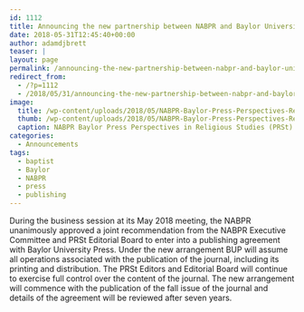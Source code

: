 ```yaml
---
id: 1112
title: Announcing the new partnership between NABPR and Baylor University Press
date: 2018-05-31T12:45:40+00:00
author: adamdjbrett
teaser: |
layout: page
permalink: /announcing-the-new-partnership-between-nabpr-and-baylor-university-press/
redirect_from:
  - /?p=1112
  - /2018/05/31/announcing-the-new-partnership-between-nabpr-and-baylor-university-press/
image:
  title: /wp-content/uploads/2018/05/NABPR-Baylor-Press-Perspectives-Religious-Studies.png
  thumb: /wp-content/uploads/2018/05/NABPR-Baylor-Press-Perspectives-Religious-Studies-150x150.png
  caption: NABPR Baylor Press Perspectives in Religious Studies (PRSt)
categories:
  - Announcements
tags:
  - baptist
  - Baylor
  - NABPR
  - press
  - publishing
---
```

During the business session at its May 2018 meeting, the NABPR unanimously approved a joint recommendation from the NABPR Executive Committee and PRSt Editorial Board to enter into a publishing agreement with Baylor University Press. Under the new arrangement BUP will assume all operations associated with the publication of the journal, including its printing and distribution. The PRSt Editors and Editorial Board will continue to exercise full control over the content of the journal. The new arrangement will commence with the publication of the fall issue of the journal and details of the agreement will be reviewed after seven years.
